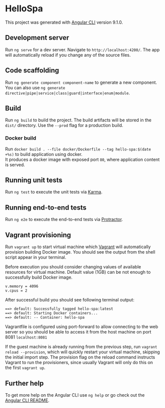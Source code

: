 # HelloSpa

This project was generated with [Angular CLI](https://github.com/angular/angular-cli) version 9.1.0.

## Development server

Run `ng serve` for a dev server. Navigate to `http://localhost:4200/`. The app will automatically reload if you change any of the source files.

## Code scaffolding

Run `ng generate component component-name` to generate a new component. You can also use `ng generate directive|pipe|service|class|guard|interface|enum|module`.

## Build

Run `ng build` to build the project. The build artifacts will be stored in the `dist/` directory. Use the `--prod` flag for a production build.

### Docker build

Run `docker build . --file docker/Dockerfile --tag hello-spa:$(date +%s)` to build application using docker.  
It produces a docker image with exposed port `80`, where application content is served.

## Running unit tests

Run `ng test` to execute the unit tests via [Karma](https://karma-runner.github.io).

## Running end-to-end tests

Run `ng e2e` to execute the end-to-end tests via [Protractor](http://www.protractortest.org/).

## Vagrant provisioning

Run `vagrant up` to start virtual machine which [Vagrant](https://vagrantup.com) will automatically provision building Docker image. You should see the output from the shell script appear in your terminal.

Before execution you should consider changing values of available resources for virtual machine. Default value (1GB) can be not enough to successfully build Docker image.

```
v.memory = 4096
v.cpus = 2
```

After successful build you should see following terminal output:

```==> default: Successfully built a9b73fa5d5e6
==> default: Successfully tagged hello-spa:latest
==> default: Starting Docker containers...
==> default: -- Container: hello-spa
```

Vagrantfile is configured using port-forward to allow connecting to the web server so you should be able to access it from the host machine on port 8081 `localhost:8081` 

If the guest machine is already running from the previous step, run `vagrant reload --provision`, which will quickly restart your virtual machine, skipping the initial import step. The provision flag on the reload command instructs Vagrant to run the provisioners, since usually Vagrant will only do this on the first `vagrant up`.

## Further help

To get more help on the Angular CLI use `ng help` or go check out the [Angular CLI README](https://github.com/angular/angular-cli/blob/master/README.md).
